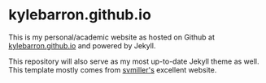 kylebarron.github.io
============

This is my personal/academic website as hosted on Github at [kylebarron.github.io](https://kylebarron.github.io) and powered by Jekyll.

This repository will also serve as my most up-to-date Jekyll theme as well. This template mostly comes from [svmiller's](https://github.com/svmiller/svmiller.github.io) excellent website.

<!-- I'm not sure this will help with search engine optimization, but, here goes: Steven V. Miller is an assistant professor and political scientist at Clemson University with research interests in international conflict and political behavior. His research has been published in journals like *Comparative Political Studies*, *Journal of Conflict Resolution*, *Journal of Peace Research*, *Conflict Management and Peace Science*, and *Social Science Quarterly*. Contents on this website typically involve professional development for students, R, LaTeX, and, occasionally, political science topics. -->
